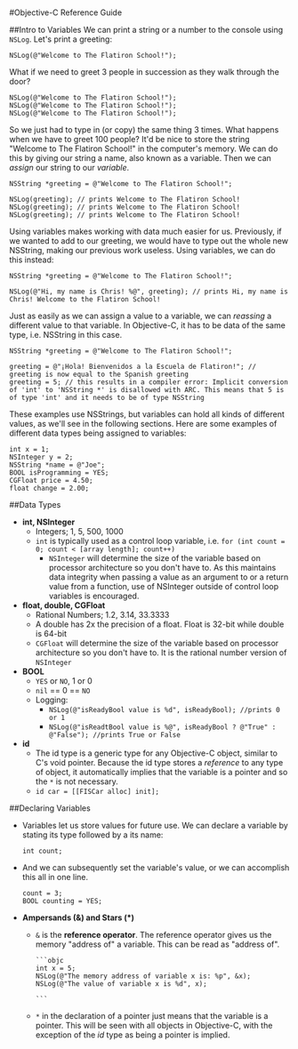 #
#Objective-C Reference Guide

##Intro to Variables
We can print a string or a number to the console using `NSLog`. Let's print a
greeting:

```objc
NSLog(@"Welcome to The Flatiron School!");
```

What if we need to greet 3 people in succession as they walk through the door?

```objc
NSLog(@"Welcome to The Flatiron School!");
NSLog(@"Welcome to The Flatiron School!");
NSLog(@"Welcome to The Flatiron School!");
```

So we just had to type in (or copy) the same thing 3 times. What happens when we have to greet 100
people? It'd be nice to store the string "Welcome to The Flatiron School!" in
the computer's memory. We can do this by giving our string a name, also known
as a variable. Then we can *assign* our string to our *variable*.

```objc
NSString *greeting = @"Welcome to The Flatiron School!";

NSLog(greeting); // prints Welcome to The Flatiron School!
NSLog(greeting); // prints Welcome to The Flatiron School!
NSLog(greeting); // prints Welcome to The Flatiron School!
```

Using variables makes working with data much easier for us. Previously, if we wanted to add to our greeting, we would have to type out the whole new NSString, making our previous work useless. Using variables, we can do this instead:

```objc
NSString *greeting = @"Welcome to The Flatiron School!";

NSLog(@"Hi, my name is Chris! %@", greeting); // prints Hi, my name is Chris! Welcome to the Flatiron School!
```

Just as easily as we can assign a value to a variable, we can *reassing* a different value to that variable. In Objective-C, it has to be data of the same type, i.e. NSString in this case.

```objc
NSString *greeting = @"Welcome to The Flatiron School!";

greeting = @"¡Hola! Bienvenidos a la Escuela de Flatiron!"; // greeting is now equal to the Spanish greeting
greeting = 5; // this results in a compiler error: Implicit conversion of 'int' to 'NSString *' is disallowed with ARC. This means that 5 is of type 'int' and it needs to be of type NSString
```

These examples use NSStrings, but variables can hold all kinds of different values, as we'll see in the following sections. Here are some examples of different data types being assigned to variables:

```objc
int x = 1;
NSInteger y = 2;
NSString *name = @"Joe";
BOOL isProgramming = YES;
CGFloat price = 4.50;
float change = 2.00;
```

##Data Types 
- **int, NSInteger**
  - Integers; 1, 5, 500, 1000
  - `int` is typically used as a control loop variable, i.e. `for (int count = 0; count < [array length]; count++)`
	- `NSInteger` will determine the size of the variable based on processor architecture so you don't have to. As this maintains data integrity when passing a value as an argument to or a return value from a function, use of NSInteger outside of control loop variables is encouraged.
- **float, double, CGFloat**
	- Rational Numbers; 1.2, 3.14, 33.3333
	- A double has 2x the precision of a float. Float is 32-bit while double is 64-bit
	- `CGFloat` will determine the size of the variable based on processor architecture so you don't have to. It is the rational number version of `NSInteger`
- **BOOL**
	- `YES` or `NO`, 1 or 0
	- `nil` == 0 == `NO`
	- Logging:
		- `NSLog(@"isReadyBool value is %d", isReadyBool); //prints 0 or 1`
		- `NSLog(@"isReadtBool value is %@", isReadyBool ? @"True" : @"False"); //prints True or False`
- **id**
  - The id type is a generic type for any Objective-C object, similar to C's void pointer. Because the id type stores a *reference* to any type of object, it automatically implies that the variable is a pointer and so the `*` is not necessary.
  - `id car = [[FISCar alloc] init];`

##Declaring Variables

- Variables let us store values for future use. We can declare a variable by
  stating its type followed by a its name:

	```objc
	int count;
	```

- And we can subsequently set the variable's value, or we can accomplish this
all in one line.

	```objc
	count = 3;
	BOOL counting = YES;
	```

- **Ampersands (&) and Stars (*)** 
  - `&` is the **reference operator**. The reference operator gives us the
    memory "address of" a variable. This can be read as "address of".
	
		```objc
		int x = 5;
		NSLog(@"The memory address of variable x is: %p", &x);
		NSLog(@"The value of variable x is %d", x);

		```
  - `*` in the declaration of a pointer just means that the variable is a pointer. This will be seen with all objects in Objective-C, with the exception of the *id* type as being a pointer is implied.

